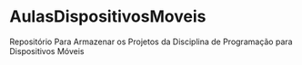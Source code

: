 # AulasDispositivosMoveis
Repositório Para Armazenar os Projetos da Disciplina de Programação para Dispositivos Móveis
